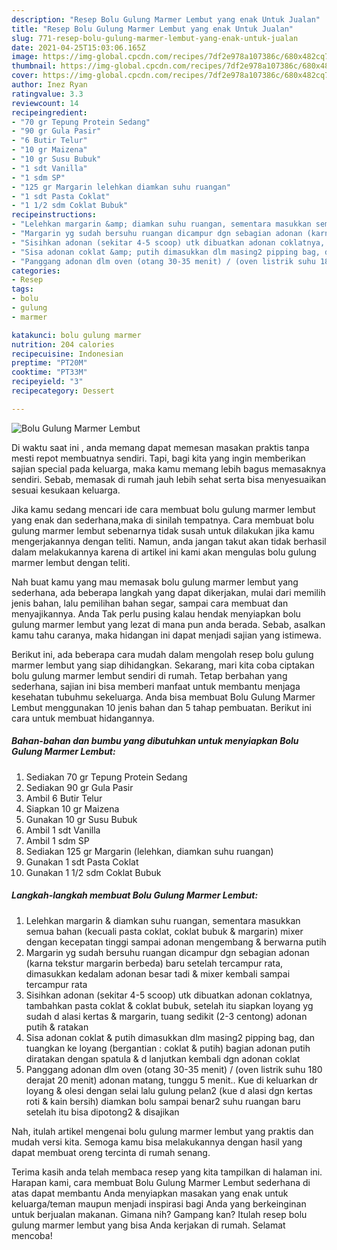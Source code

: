 ```yaml
---
description: "Resep Bolu Gulung Marmer Lembut yang enak Untuk Jualan"
title: "Resep Bolu Gulung Marmer Lembut yang enak Untuk Jualan"
slug: 771-resep-bolu-gulung-marmer-lembut-yang-enak-untuk-jualan
date: 2021-04-25T15:03:06.165Z
image: https://img-global.cpcdn.com/recipes/7df2e978a107386c/680x482cq70/bolu-gulung-marmer-lembut-foto-resep-utama.jpg
thumbnail: https://img-global.cpcdn.com/recipes/7df2e978a107386c/680x482cq70/bolu-gulung-marmer-lembut-foto-resep-utama.jpg
cover: https://img-global.cpcdn.com/recipes/7df2e978a107386c/680x482cq70/bolu-gulung-marmer-lembut-foto-resep-utama.jpg
author: Inez Ryan
ratingvalue: 3.3
reviewcount: 14
recipeingredient:
- "70 gr Tepung Protein Sedang"
- "90 gr Gula Pasir"
- "6 Butir Telur"
- "10 gr Maizena"
- "10 gr Susu Bubuk"
- "1 sdt Vanilla"
- "1 sdm SP"
- "125 gr Margarin lelehkan diamkan suhu ruangan"
- "1 sdt Pasta Coklat"
- "1 1/2 sdm Coklat Bubuk"
recipeinstructions:
- "Lelehkan margarin &amp; diamkan suhu ruangan, sementara masukkan semua bahan (kecuali pasta coklat, coklat bubuk &amp; margarin) mixer dengan kecepatan tinggi sampai adonan mengembang &amp; berwarna putih"
- "Margarin yg sudah bersuhu ruangan dicampur dgn sebagian adonan (karna tekstur margarin berbeda) baru setelah tercampur rata, dimasukkan kedalam adonan besar tadi &amp; mixer kembali sampai tercampur rata"
- "Sisihkan adonan (sekitar 4-5 scoop) utk dibuatkan adonan coklatnya, tambahkan pasta coklat &amp; coklat bubuk, setelah itu siapkan loyang yg sudah d alasi kertas &amp; margarin, tuang sedikit (2-3 centong) adonan putih &amp; ratakan"
- "Sisa adonan coklat &amp; putih dimasukkan dlm masing2 pipping bag, dan tuangkan ke loyang (bergantian : coklat &amp; putih) bagian adonan putih diratakan dengan spatula &amp; d lanjutkan kembali dgn adonan coklat"
- "Panggang adonan dlm oven (otang 30-35 menit) / (oven listrik suhu 180 derajat 20 menit) adonan matang, tunggu 5 menit.. Kue di keluarkan dr loyang &amp; olesi dengan selai lalu gulung pelan2 (kue d alasi dgn kertas roti &amp; kain bersih) diamkan bolu sampai benar2 suhu ruangan baru setelah itu bisa dipotong2 &amp; disajikan"
categories:
- Resep
tags:
- bolu
- gulung
- marmer

katakunci: bolu gulung marmer 
nutrition: 204 calories
recipecuisine: Indonesian
preptime: "PT20M"
cooktime: "PT33M"
recipeyield: "3"
recipecategory: Dessert

---
```



![Bolu Gulung Marmer Lembut](https://img-global.cpcdn.com/recipes/7df2e978a107386c/680x482cq70/bolu-gulung-marmer-lembut-foto-resep-utama.jpg)

Di waktu  saat ini , anda memang dapat memesan masakan praktis tanpa mesti repot membuatnya sendiri. Tapi, bagi kita yang ingin memberikan sajian special pada keluarga, maka kamu memang lebih bagus memasaknya sendiri. Sebab, memasak di rumah jauh lebih sehat serta bisa menyesuaikan sesuai kesukaan keluarga.

Jika kamu sedang mencari ide cara membuat bolu gulung marmer lembut yang enak dan sederhana,maka di sinilah tempatnya. Cara membuat bolu gulung marmer lembut  sebenarnya tidak susah untuk dilakukan jika kamu mengerjakannya dengan teliti. Namun, anda jangan takut akan tidak berhasil dalam melakukannya 
karena di artikel ini kami akan mengulas bolu gulung marmer lembut dengan teliti.  



Nah buat kamu yang mau memasak bolu gulung marmer lembut yang sederhana, ada beberapa langkah yang dapat dikerjakan, mulai dari memilih jenis bahan, lalu pemilihan bahan segar, sampai cara membuat dan menyajikannya. Anda Tak perlu pusing kalau hendak menyiapkan bolu gulung marmer lembut yang lezat di mana pun anda berada. Sebab, asalkan kamu  tahu caranya, maka hidangan ini dapat menjadi sajian yang istimewa.

Berikut ini, ada beberapa cara mudah dalam mengolah resep bolu gulung marmer lembut yang siap dihidangkan. Sekarang, mari kita coba ciptakan bolu gulung marmer lembut sendiri di rumah. Tetap berbahan yang sederhana, sajian ini bisa memberi manfaat untuk membantu menjaga kesehatan tubuhmu sekeluarga. Anda bisa membuat Bolu Gulung Marmer Lembut menggunakan 10 jenis bahan dan 5 tahap pembuatan. Berikut ini cara untuk membuat hidangannya.

<!--inarticleads1-->

##### Bahan-bahan dan bumbu yang dibutuhkan untuk menyiapkan Bolu Gulung Marmer Lembut:

1. Sediakan 70 gr Tepung Protein Sedang
1. Sediakan 90 gr Gula Pasir
1. Ambil 6 Butir Telur
1. Siapkan 10 gr Maizena
1. Gunakan 10 gr Susu Bubuk
1. Ambil 1 sdt Vanilla
1. Ambil 1 sdm SP
1. Sediakan 125 gr Margarin (lelehkan, diamkan suhu ruangan)
1. Gunakan 1 sdt Pasta Coklat
1. Gunakan 1 1/2 sdm Coklat Bubuk




<!--inarticleads2-->

##### Langkah-langkah membuat Bolu Gulung Marmer Lembut:

1. Lelehkan margarin &amp; diamkan suhu ruangan, sementara masukkan semua bahan (kecuali pasta coklat, coklat bubuk &amp; margarin) mixer dengan kecepatan tinggi sampai adonan mengembang &amp; berwarna putih
1. Margarin yg sudah bersuhu ruangan dicampur dgn sebagian adonan (karna tekstur margarin berbeda) baru setelah tercampur rata, dimasukkan kedalam adonan besar tadi &amp; mixer kembali sampai tercampur rata
1. Sisihkan adonan (sekitar 4-5 scoop) utk dibuatkan adonan coklatnya, tambahkan pasta coklat &amp; coklat bubuk, setelah itu siapkan loyang yg sudah d alasi kertas &amp; margarin, tuang sedikit (2-3 centong) adonan putih &amp; ratakan
1. Sisa adonan coklat &amp; putih dimasukkan dlm masing2 pipping bag, dan tuangkan ke loyang (bergantian : coklat &amp; putih) bagian adonan putih diratakan dengan spatula &amp; d lanjutkan kembali dgn adonan coklat
1. Panggang adonan dlm oven (otang 30-35 menit) / (oven listrik suhu 180 derajat 20 menit) adonan matang, tunggu 5 menit.. Kue di keluarkan dr loyang &amp; olesi dengan selai lalu gulung pelan2 (kue d alasi dgn kertas roti &amp; kain bersih) diamkan bolu sampai benar2 suhu ruangan baru setelah itu bisa dipotong2 &amp; disajikan




Nah, itulah artikel mengenai  bolu gulung marmer lembut  yang praktis dan mudah versi kita. Semoga kamu bisa melakukannya dengan hasil yang dapat membuat oreng tercinta di rumah senang. 

Terima kasih anda telah membaca resep yang kita tampilkan di halaman ini. Harapan kami, cara membuat  Bolu Gulung Marmer Lembut sederhana di atas dapat membantu Anda menyiapkan masakan yang enak untuk keluarga/teman maupun menjadi inspirasi bagi Anda yang berkeinginan untuk berjualan makanan. Gimana nih? Gampang kan? Itulah resep bolu gulung marmer lembut yang bisa Anda kerjakan di rumah. Selamat mencoba!

